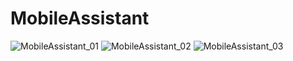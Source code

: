 # MobileAssistant
![MobileAssistant_01](https://user-images.githubusercontent.com/30699602/106387034-70cf0c80-640a-11eb-9fa0-1c7b4531ac66.jpg)
![MobileAssistant_02](https://user-images.githubusercontent.com/30699602/106387058-82b0af80-640a-11eb-8e69-9123bd4f41f4.jpg)
![MobileAssistant_03](https://user-images.githubusercontent.com/30699602/106387139-e9ce6400-640a-11eb-813c-66ea85e14610.jpg)
